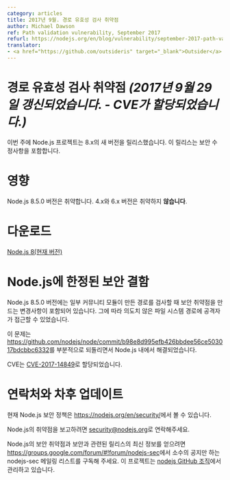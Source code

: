 ```yaml
---
category: articles
title: 2017년 9월. 경로 유효성 검사 취약점
author: Michael Dawson
ref: Path validation vulnerability, September 2017
refurl: https://nodejs.org/en/blog/vulnerability/september-2017-path-validation
translator:
- <a href="https://github.com/outsideris" target="_blank">Outsider</a>
---
```


<!--
# Path Validation Vulnerability _(Updated 29-September-2017 - CVE assigned)_

The Node.js project released a new version of 8.x this week which incorporates
a security fix.
-->

# 경로 유효성 검사 취약점 _(2017년 9월 29일 갱신되었습니다. - CVE가 할당되었습니다.)_

이번 주에 Node.js 프로젝트는 8.x의 새 버전을 릴리스했습니다.
이 릴리스는 보안 수정사항을 포함합니다.

<!--
# Impact

Version 8.5.0 of Node.js is vulnerable.
4.x and 6.x versions are **NOT** vulnerable.
-->

# 영향

Node.js 8.5.0 버전은 취약합니다.
4.x와 6.x 버전은 취약하지 **않습니다**.

<!--
# Downloads
[Node.js 8 (Current)](https://nodejs.org/en/blog/release/v8.6.0/)
-->

# 다운로드
[Node.js 8(현재 버전)](https://nodejs.github.io/nodejs-ko/articles/2017/09/26/release-v8.6.0/)

<!--
# Node.js-specific security flaws

Node.js version 8.5.0 included a change which caused a security vulnerability
in the checks on paths made by some community modules. As a result, an
attacker may be able to access file system paths other than those intended.

This problem was resolved within Node.js by partially reverting
https://github.com/nodejs/node/commit/b98e8d995efb426bbdee56ce503017bdcbbc6332.

A CVE has been assigned as [CVE-2017-14849](http://cve.mitre.org/cgi-bin/cvename.cgi?name=CVE-2017-14849)
-->

# Node.js에 한정된 보안 결함

Node.js 8.5.0 버전에는 일부 커뮤니티 모듈이 만든 경로를 검사할 때 보안 취약점을 만드는
변경사항이 포함되어 있습니다. 그에 따라 의도치 않은 파일 시스템 경로에 공격자가 접근할 수 있었습니다.

이 문제는
<https://github.com/nodejs/node/commit/b98e8d995efb426bbdee56ce503017bdcbbc6332>를
부분적으로 되돌리면서 Node.js 내에서 해결되었습니다.

CVE는
[CVE-2017-14849](http://cve.mitre.org/cgi-bin/cvename.cgi?name=CVE-2017-14849)로
할당되었습니다.

<!--
# Contact and future updates

The current Node.js security policy can be found at https://nodejs.org/en/security/.

Please contact security@nodejs.org if you wish to report a vulnerability in Node.js.

Subscribe to the low-volume announcement-only nodejs-sec mailing list at
https://groups.google.com/forum/#!forum/nodejs-sec to stay up to date
on security vulnerabilities and security-related releases of Node.js
and the projects maintained in the [nodejs GitHub organisation](https://github.com/nodejs/).
-->

# 연락처와 차후 업데이트

현재 Node.js 보안 정책은 <https://nodejs.org/en/security/>에서 볼 수 있습니다.

Node.js의 취약점을 보고하려면 <security@nodejs.org>로 연락해주세요.

Node.js의 보안 취약점과 보안과 관련된 릴리스의 최신 정보를 얻으려면
<https://groups.google.com/forum/#!forum/nodejs-sec>에서 소수의 공지만 하는
nodejs-sec 메일링 리스트를 구독해 주세요. 이 프로젝트는
[nodejs GitHub 조직](https://github.com/nodejs/)에서 관리하고 있습니다.
